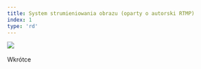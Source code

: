 ```yaml
---
title: System strumieniowania obrazu (oparty o autorski RTMP)
index: 1
type: 'rd'
---
```


[![](https://img.shields.io/badge/github-808080?style=for-the-badge&logo=github)](https://github.com/milosz08/screen-sharing-system) &nbsp;

Wkrótce
